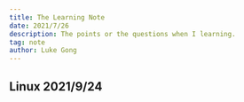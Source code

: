 ```yaml
---
title: The Learning Note 
date: 2021/7/26
description: The points or the questions when I learning.
tag: note
author: Luke Gong
---
```

## Linux 2021/9/24




